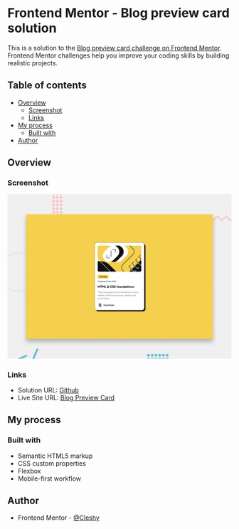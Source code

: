 # Frontend Mentor - Blog preview card solution

This is a solution to the [Blog preview card challenge on Frontend Mentor](https://www.frontendmentor.io/challenges/blog-preview-card-ckPaj01IcS). Frontend Mentor challenges help you improve your coding skills by building realistic projects.

## Table of contents

- [Overview](#overview)
  - [Screenshot](#screenshot)
  - [Links](#links)
- [My process](#my-process)
  - [Built with](#built-with)
- [Author](#author)

## Overview

### Screenshot

![](./preview.jpg)

### Links

- Solution URL: [Github](https://github.com/Cleshy/Frontend-Mentor/tree/master/Frontend%20Mentor%20Projects/blog-preview-card)
- Live Site URL: [Blog Preview Card](https://cleshy-blog-preview.netlify.app/)

## My process

### Built with

- Semantic HTML5 markup
- CSS custom properties
- Flexbox
- Mobile-first workflow

## Author

- Frontend Mentor - [@Cleshy](https://www.frontendmentor.io/profile/Cleshy)
